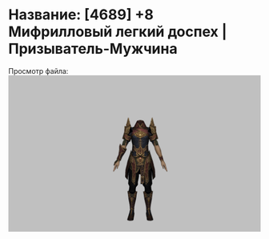 # Название: [4689] +8 Мифрилловый легкий доспех | Призыватель-Мужчина

Просмотр файла:
![p080021.png](p080021.png)